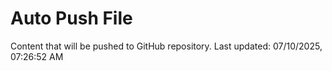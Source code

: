 # Auto Push File

Content that will be pushed to GitHub repository.
Last updated: 07/10/2025, 07:26:52 AM